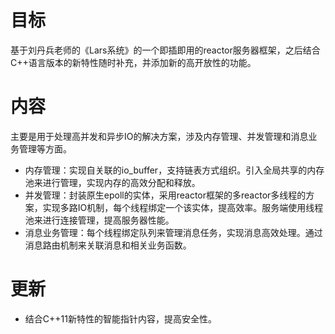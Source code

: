 # 目标
基于刘丹兵老师的《Lars系统》的一个即插即用的reactor服务器框架，之后结合C++语言版本的新特性随时补充，并添加新的高开放性的功能。

# 内容
主要是用于处理高并发和异步IO的解决方案，涉及内存管理、并发管理和消息业务管理等方面。

- 内存管理：实现自关联的io_buffer，支持链表方式组织。引入全局共享的内存池来进行管理，实现内存的高效分配和释放。
- 并发管理：封装原生epoll的实体，采用reactor框架的多reactor多线程的方案，实现多路IO机制，每个线程绑定一个该实体，提高效率。服务端使用线程池来进行连接管理，提高服务器性能。
- 消息业务管理：每个线程绑定队列来管理消息任务，实现消息高效处理。通过消息路由机制来关联消息和相关业务函数。


# 更新
- 结合C++11新特性的智能指针内容，提高安全性。

